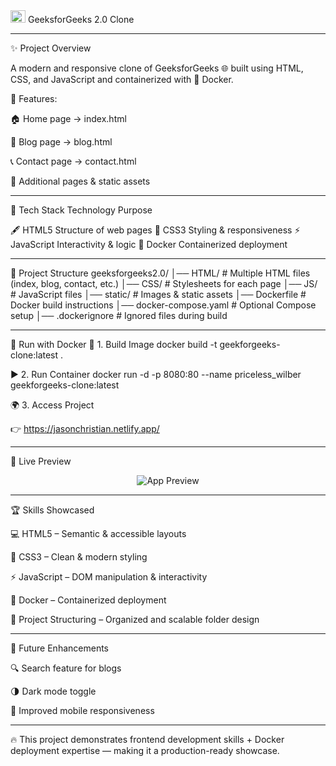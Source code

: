 <img width="24" height="20" alt="favicon-geeksforgeeks" src="https://github.com/user-attachments/assets/b658819d-a956-4e94-a8db-d575a8620145" />
 GeeksforGeeks 2.0 Clone

----

✨ Project Overview

A modern and responsive clone of GeeksforGeeks 🌐 built using HTML, CSS, and JavaScript and containerized with 🐳 Docker.

📌 Features:

🏠 Home page → index.html

📝 Blog page → blog.html

📞 Contact page → contact.html

📂 Additional pages & static assets

 ---

 
🚀 Tech Stack
Technology	Purpose

🖋️ HTML5	Structure of web pages
🎨 CSS3	Styling & responsiveness
⚡ JavaScript	Interactivity & logic
🐳 Docker	Containerized deployment

---


📂 Project Structure
geeksforgeeks2.0/
│── HTML/         # Multiple HTML files (index, blog, contact, etc.)
│── CSS/          # Stylesheets for each page
│── JS/           # JavaScript files
│── static/       # Images & static assets
│── Dockerfile    # Docker build instructions
│── docker-compose.yaml  # Optional Compose setup
│── .dockerignore # Ignored files during build


---


🐳 Run with Docker
🔨 1. Build Image
docker build -t geekforgeeks-clone:latest .

▶️ 2. Run Container
docker run -d -p 8080:80 --name priceless_wilber geekforgeeks-clone:latest

🌍 3. Access Project

👉 https://jasonchristian.netlify.app/

 ----

 
🎥 Live Preview

<p align="center">
  <img src="https://media.geeksforgeeks.org/wp-content/uploads/20240301133213/2024-03-0113-27-29online-video-cuttercom-ezgifcom-video-to-gif-converter.gif" alt="App Preview" />
</p>

---

🏆 Skills Showcased

💻 HTML5 – Semantic & accessible layouts

🎨 CSS3 – Clean & modern styling

⚡ JavaScript – DOM manipulation & interactivity

🐳 Docker – Containerized deployment

📂 Project Structuring – Organized and scalable folder design

---

🎯 Future Enhancements

🔍 Search feature for blogs

🌗 Dark mode toggle

📱 Improved mobile responsiveness

---

🔥 This project demonstrates frontend development skills + Docker deployment expertise — making it a production-ready showcase.
